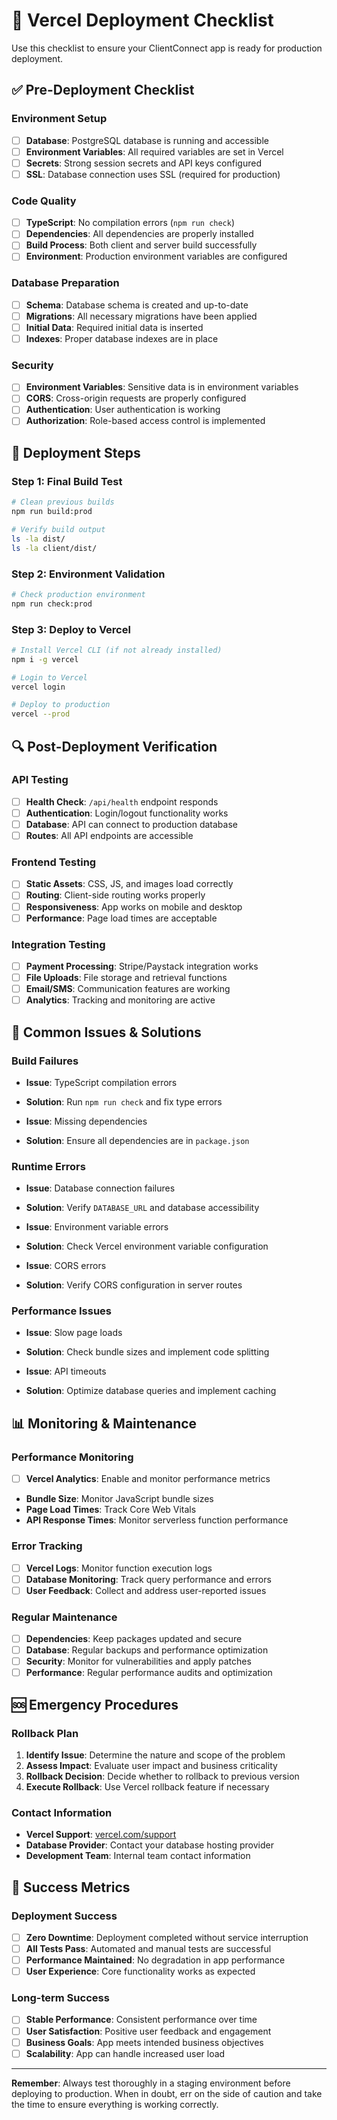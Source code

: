 # 🚀 Vercel Deployment Checklist

Use this checklist to ensure your ClientConnect app is ready for production deployment.

## ✅ Pre-Deployment Checklist

### Environment Setup
- [ ] **Database**: PostgreSQL database is running and accessible
- [ ] **Environment Variables**: All required variables are set in Vercel
- [ ] **Secrets**: Strong session secrets and API keys configured
- [ ] **SSL**: Database connection uses SSL (required for production)

### Code Quality
- [ ] **TypeScript**: No compilation errors (`npm run check`)
- [ ] **Dependencies**: All dependencies are properly installed
- [ ] **Build Process**: Both client and server build successfully
- [ ] **Environment**: Production environment variables are configured

### Database Preparation
- [ ] **Schema**: Database schema is created and up-to-date
- [ ] **Migrations**: All necessary migrations have been applied
- [ ] **Initial Data**: Required initial data is inserted
- [ ] **Indexes**: Proper database indexes are in place

### Security
- [ ] **Environment Variables**: Sensitive data is in environment variables
- [ ] **CORS**: Cross-origin requests are properly configured
- [ ] **Authentication**: User authentication is working
- [ ] **Authorization**: Role-based access control is implemented

## 🚀 Deployment Steps

### Step 1: Final Build Test
```bash
# Clean previous builds
npm run build:prod

# Verify build output
ls -la dist/
ls -la client/dist/
```

### Step 2: Environment Validation
```bash
# Check production environment
npm run check:prod
```

### Step 3: Deploy to Vercel
```bash
# Install Vercel CLI (if not already installed)
npm i -g vercel

# Login to Vercel
vercel login

# Deploy to production
vercel --prod
```

## 🔍 Post-Deployment Verification

### API Testing
- [ ] **Health Check**: `/api/health` endpoint responds
- [ ] **Authentication**: Login/logout functionality works
- [ ] **Database**: API can connect to production database
- [ ] **Routes**: All API endpoints are accessible

### Frontend Testing
- [ ] **Static Assets**: CSS, JS, and images load correctly
- [ ] **Routing**: Client-side routing works properly
- [ ] **Responsiveness**: App works on mobile and desktop
- [ ] **Performance**: Page load times are acceptable

### Integration Testing
- [ ] **Payment Processing**: Stripe/Paystack integration works
- [ ] **File Uploads**: File storage and retrieval functions
- [ ] **Email/SMS**: Communication features are working
- [ ] **Analytics**: Tracking and monitoring are active

## 🚨 Common Issues & Solutions

### Build Failures
- **Issue**: TypeScript compilation errors
- **Solution**: Run `npm run check` and fix type errors

- **Issue**: Missing dependencies
- **Solution**: Ensure all dependencies are in `package.json`

### Runtime Errors
- **Issue**: Database connection failures
- **Solution**: Verify `DATABASE_URL` and database accessibility

- **Issue**: Environment variable errors
- **Solution**: Check Vercel environment variable configuration

- **Issue**: CORS errors
- **Solution**: Verify CORS configuration in server routes

### Performance Issues
- **Issue**: Slow page loads
- **Solution**: Check bundle sizes and implement code splitting

- **Issue**: API timeouts
- **Solution**: Optimize database queries and implement caching

## 📊 Monitoring & Maintenance

### Performance Monitoring
- [ ] **Vercel Analytics**: Enable and monitor performance metrics
- **Bundle Size**: Monitor JavaScript bundle sizes
- **Page Load Times**: Track Core Web Vitals
- **API Response Times**: Monitor serverless function performance

### Error Tracking
- [ ] **Vercel Logs**: Monitor function execution logs
- [ ] **Database Monitoring**: Track query performance and errors
- [ ] **User Feedback**: Collect and address user-reported issues

### Regular Maintenance
- [ ] **Dependencies**: Keep packages updated and secure
- [ ] **Database**: Regular backups and performance optimization
- [ ] **Security**: Monitor for vulnerabilities and apply patches
- [ ] **Performance**: Regular performance audits and optimization

## 🆘 Emergency Procedures

### Rollback Plan
1. **Identify Issue**: Determine the nature and scope of the problem
2. **Assess Impact**: Evaluate user impact and business criticality
3. **Rollback Decision**: Decide whether to rollback to previous version
4. **Execute Rollback**: Use Vercel rollback feature if necessary

### Contact Information
- **Vercel Support**: [vercel.com/support](https://vercel.com/support)
- **Database Provider**: Contact your database hosting provider
- **Development Team**: Internal team contact information

## 🎯 Success Metrics

### Deployment Success
- [ ] **Zero Downtime**: Deployment completed without service interruption
- [ ] **All Tests Pass**: Automated and manual tests are successful
- [ ] **Performance Maintained**: No degradation in app performance
- [ ] **User Experience**: Core functionality works as expected

### Long-term Success
- [ ] **Stable Performance**: Consistent performance over time
- [ ] **User Satisfaction**: Positive user feedback and engagement
- [ ] **Business Goals**: App meets intended business objectives
- [ ] **Scalability**: App can handle increased user load

---

**Remember**: Always test thoroughly in a staging environment before deploying to production. When in doubt, err on the side of caution and take the time to ensure everything is working correctly.

